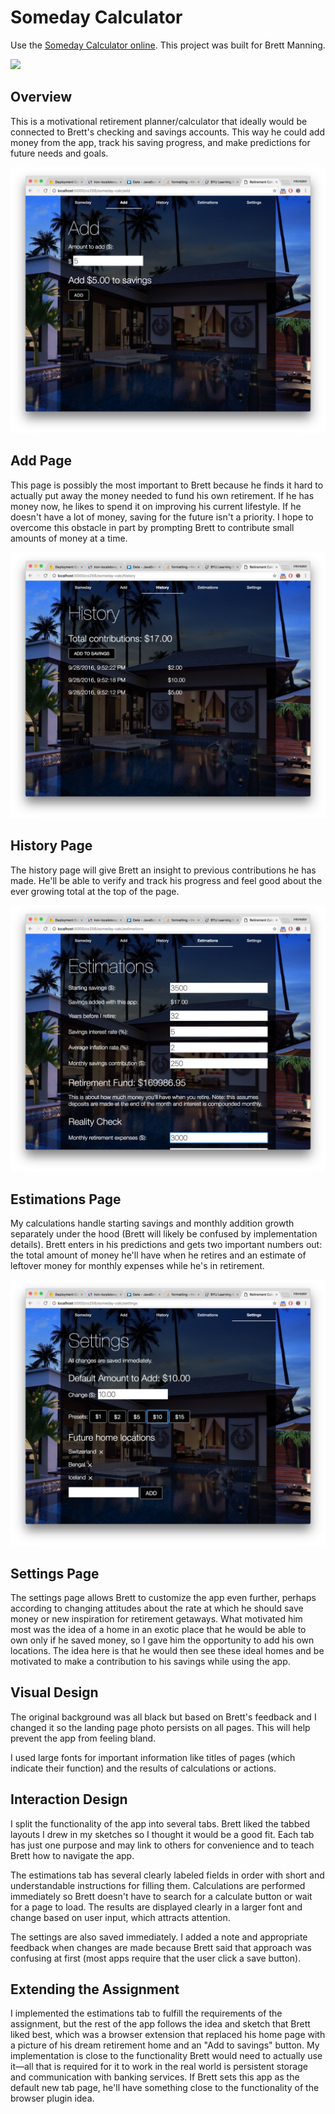 # Someday Calculator

Use the [Someday Calculator online](https://intcreator.com/cs256/someday-calc/).  This project was built for Brett Manning.

![](screenshots/main.png)

## Overview

This is a motivational retirement planner/calculator that ideally would be connected to Brett's checking and savings accounts.  This way he could add money from the app, track his saving progress, and make predictions for future needs and goals.

![](screenshots/add.png)

## Add Page

This page is possibly the most important to Brett because he finds it hard to actually put away the money needed to fund his own retirement.  If he has money now, he likes to spend it on improving his current lifestyle.  If he doesn't have a lot of money, saving for the future isn't a priority.  I hope to overcome this obstacle in part by prompting Brett to contribute small amounts of money at a time.

![](screenshots/history.png)

## History Page

The history page will give Brett an insight to previous contributions he has made.  He'll be able to verify and track his progress and feel good about the ever growing total at the top of the page.

![](screenshots/estimations.png)

## Estimations Page

My calculations handle starting savings and monthly addition growth separately under the hood (Brett will likely be confused by implementation details).  Brett enters in his predictions and gets two important numbers out: the total amount of money he'll have when he retires and an estimate of leftover money for monthly expenses while he's in retirement.

![](screenshots/settings.png)

## Settings Page

The settings page allows Brett to customize the app even further, perhaps according to changing attitudes about the rate at which he should save money or new inspiration for retirement getaways.  What motivated him most was the idea of a home in an exotic place that he would be able to own only if he saved money, so I gave him the opportunity to add his own locations.  The idea here is that he would then see these ideal homes and be motivated to make a contribution to his savings while using the app.

## Visual Design

The original background was all black but based on Brett's feedback and I changed it so the landing page photo persists on all pages.  This will help prevent the app from feeling bland.

I used large fonts for important information like titles of pages (which indicate their function) and the results of calculations or actions.

## Interaction Design

I split the functionality of the app into several tabs.  Brett liked the tabbed layouts I drew in my sketches so I thought it would be a good fit.  Each tab has just one purpose and may link to others for convenience and to teach Brett how to navigate the app.

The estimations tab has several clearly labeled fields in order with short and understandable instructions for filling them.  Calculations are performed immediately so Brett doesn't have to search for a calculate button or wait for a page to load.  The results are displayed clearly in a larger font and change based on user input, which attracts attention.

The settings are also saved immediately.  I added a note and appropriate feedback when changes are made because Brett said that approach was confusing at first (most apps require that the user click a save button).

## Extending the Assignment

I implemented the estimations tab to fulfill the requirements of the assignment, but the rest of the app follows the idea and sketch that Brett liked best, which was a browser extension that replaced his home page with a picture of his dream retirement home and an "Add to savings" button.  My implementation is close to the functionality Brett would need to actually use it—all that is required for it to work in the real world is persistent storage and communication with banking services.  If Brett sets this app as the default new tab page, he'll have something close to the functionality of the browser plugin idea.
